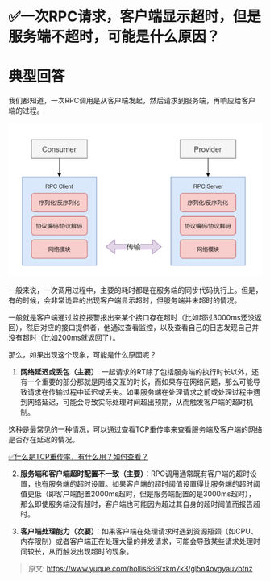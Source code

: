 # ✅一次RPC请求，客户端显示超时，但是服务端不超时，可能是什么原因？

# 典型回答


我们都知道，一次RPC调用是从客户端发起，然后请求到服务端，再响应给客户端的过程。



![1707626286589-b0ea1f99-5e3e-4836-bb8b-4094ed98879f.png](./img/rMVsqrgIMJ9yXrUA/1707626286589-b0ea1f99-5e3e-4836-bb8b-4094ed98879f-255809.png)



一般来说，一次调用过程中，主要的耗时都是在服务端的同步代码执行上。但是，有的时候，会非常诡异的出现客户端显示超时，但服务端并未超时的情况。



一般就是客户端通过监控报警报出来某个接口存在超时（比如超过3000ms还没返回），然后对应的接口提供者，他通过查看监控，以及查看自己的日志发现自己并没有超时（比如200ms就返回了）。



那么，如果出现这个现象，可能是什么原因呢？



1. **网络延迟或丢包（主要）**：一起请求的RT除了包括服务端的执行时长以外，还有一个重要的部分那就是网络交互的时长，而如果存在网络问题，那么可能导致请求在传输过程中延迟或丢失。如果服务端在处理请求之前或处理过程中遇到网络延迟，可能会导致实际处理时间超出预期，从而触发客户端的超时机制。



这种是最常见的一种情况，可以通过查看TCP重传率来查看服务端及客户端的网络是否存在延迟的情况。



[✅什么是TCP重传率，有什么用？如何查看？](https://www.yuque.com/hollis666/xkm7k3/tk8w4sg1gw9cd0gg)



2. **服务端和客户端超时配置不一致（主要）**：RPC调用通常既有客户端的超时设置，也有服务端的超时设置。如果客户端的超时阈值设置得比服务端的超时阈值更低（即客户端配置2000ms超时，但是服务端配置的是3000ms超时），那么即使服务端没有超时，客户端也可能因为超过其自身的超时阈值而报告超时。



3. **客户端处理能力（次要）**：如果客户端在处理请求时遇到资源瓶颈（如CPU、内存限制）或者客户端正在处理大量的并发请求，可能会导致某些请求处理时间较长，从而触发出现超时的现象。





> 原文: <https://www.yuque.com/hollis666/xkm7k3/gl5n4ovgyauybtnz>